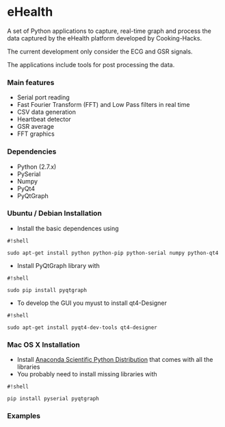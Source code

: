# eHealth #

A set of Python applications to capture, real-time graph and process the data captured by the eHealth platform developed by Cooking-Hacks.

The current development only consider the ECG and GSR signals.

The applications include tools for post processing the data.

### Main features ###
* Serial port reading
* Fast Fourier Transform (FFT) and Low Pass filters in real time
* CSV data generation
* Heartbeat detector
* GSR average
* FFT graphics

### Dependencies ###

* Python (2.7.x)
* PySerial
* Numpy
* PyQt4
* PyQtGraph


### Ubuntu / Debian Installation ###

* Install the basic dependences using 

```
#!shell

sudo apt-get install python python-pip python-serial numpy python-qt4
```
* Install PyQtGraph library with

```
#!shell

sudo pip install pyqtgraph
```
* To develop the GUI you myust to install qt4-Designer

```
#!shell

sudo apt-get install pyqt4-dev-tools qt4-designer
```

### Mac OS X Installation ###
* Install [Anaconda Scientific Python Distribution](https://store.continuum.io/cshop/anaconda/) that comes with all the libraries
* You probably need to install missing libraries with

```
#!shell

pip install pyserial pyqtgraph
```

### Examples ###